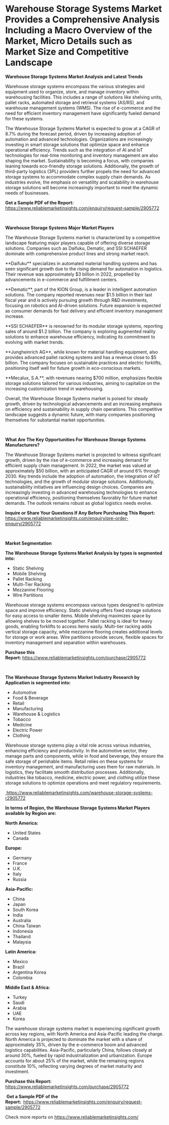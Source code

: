 <p><h1>Warehouse Storage Systems Market Provides a Comprehensive Analysis Including a Macro Overview of the Market, Micro Details such as Market Size and Competitive Landscape</h1></p><p><strong>Warehouse Storage Systems Market Analysis and Latest Trends</strong></p>
<p><p>Warehouse storage systems encompass the various strategies and equipment used to organize, store, and manage inventory within warehousing facilities. This includes a range of solutions like shelving units, pallet racks, automated storage and retrieval systems (AS/RS), and warehouse management systems (WMS). The rise of e-commerce and the need for efficient inventory management have significantly fueled demand for these systems. </p><p>The Warehouse Storage Systems Market is expected to grow at a CAGR of 8.7% during the forecast period, driven by increasing adoption of automation and advanced technologies. Organizations are increasingly investing in smart storage solutions that optimize space and enhance operational efficiency. Trends such as the integration of AI and IoT technologies for real-time monitoring and inventory management are also shaping the market. Sustainability is becoming a focus, with companies leaning towards eco-friendly storage solutions. Additionally, the growth of third-party logistics (3PL) providers further propels the need for advanced storage systems to accommodate complex supply chain demands. As industries evolve, the emphasis on versatility and scalability in warehouse storage solutions will become increasingly important to meet the dynamic needs of businesses.</p></p>
<p><strong>Get a Sample PDF of the Report:&nbsp;</strong> <a href="https://www.reliablemarketinsights.com/enquiry/request-sample/2905772?utm_campaign=2993&utm_medium=2&utm_source=Github&utm_content=ia&utm_term=12032025&utm_id=warehouse-storage-systems">https://www.reliablemarketinsights.com/enquiry/request-sample/2905772</a></p>
<p>&nbsp;</p>
<p><strong>Warehouse Storage Systems Major Market Players</strong></p>
<p><p>The Warehouse Storage Systems market is characterized by a competitive landscape featuring major players capable of offering diverse storage solutions. Companies such as Daifuku, Dematic, and SSI SCHAEFER dominate with comprehensive product lines and strong market reach. </p><p>**Daifuku** specializes in automated material handling systems and has seen significant growth due to the rising demand for automation in logistics. Their revenue was approximately $3 billion in 2022, propelled by advancements in e-commerce and fulfillment centers.</p><p>**Dematic**, part of the KION Group, is a leader in intelligent automation solutions. The company reported revenues near $1.5 billion in their last fiscal year and is actively pursuing growth through R&D investments, focusing on robotics and AI-driven solutions. Future expansion is expected as consumer demands for fast delivery and efficient inventory management increase.</p><p>**SSI SCHAEFER** is renowned for its modular storage systems, reporting sales of around $1.2 billion. The company is exploring augmented reality solutions to enhance warehouse efficiency, indicating its commitment to evolving with market trends.</p><p>**Jungheinrich AG**, while known for material handling equipment, also provides advanced pallet racking systems and has a revenue close to $5 billion. The company focuses on sustainable practices and electric forklifts, positioning itself well for future growth in eco-conscious markets.</p><p>**Mecalux, S.A.**, with revenues nearing $700 million, emphasizes flexible storage solutions tailored for various industries, aiming to capitalize on the increasing customization trend in warehousing.</p><p>Overall, the Warehouse Storage Systems market is poised for steady growth, driven by technological advancements and an increasing emphasis on efficiency and sustainability in supply chain operations. This competitive landscape suggests a dynamic future, with many companies positioning themselves for substantial market opportunities.</p></p>
<p>&nbsp;</p>
<p><strong>What Are The Key Opportunities For Warehouse Storage Systems Manufacturers?</strong></p>
<p><p>The Warehouse Storage Systems market is projected to witness significant growth, driven by the rise of e-commerce and increasing demand for efficient supply chain management. In 2022, the market was valued at approximately $50 billion, with an anticipated CAGR of around 6% through 2030. Key trends include the adoption of automation, the integration of IoT technologies, and the growth of modular storage solutions. Additionally, sustainability initiatives are influencing design choices. Companies are increasingly investing in advanced warehousing technologies to enhance operational efficiency, positioning themselves favorably for future market demands. The outlook remains robust as global logistics needs evolve.</p></p>
<p><strong>Inquire or Share Your Questions If Any Before Purchasing This Report:</strong> <a href="https://www.reliablemarketinsights.com/enquiry/pre-order-enquiry/2905772?utm_campaign=2993&utm_medium=2&utm_source=Github&utm_content=ia&utm_term=12032025&utm_id=warehouse-storage-systems">https://www.reliablemarketinsights.com/enquiry/pre-order-enquiry/2905772</a></p>
<p>&nbsp;</p>
<p><strong>Market Segmentation</strong></p>
<p><strong>The Warehouse Storage Systems Market Analysis by types is segmented into:</strong></p>
<p><ul><li>Static Shelving</li><li>Mobile Shelving</li><li>Pallet Racking</li><li>Multi-Tier Racking</li><li>Mezzanine Flooring</li><li>Wire Partitions</li></ul></p>
<p><p>Warehouse storage systems encompass various types designed to optimize space and improve efficiency. Static shelving offers fixed storage solutions for easy access to smaller items. Mobile shelving maximizes space by allowing shelves to be moved together. Pallet racking is ideal for heavy goods, enabling forklifts to access items easily. Multi-tier racking adds vertical storage capacity, while mezzanine flooring creates additional levels for storage or work areas. Wire partitions provide secure, flexible spaces for inventory management and separation within warehouses.</p></p>
<p><strong>Purchase this Report:&nbsp;</strong><a href="https://www.reliablemarketinsights.com/purchase/2905772?utm_campaign=2993&utm_medium=2&utm_source=Github&utm_content=ia&utm_term=12032025&utm_id=warehouse-storage-systems">https://www.reliablemarketinsights.com/purchase/2905772</a></p>
<p>&nbsp;</p>
<p><strong>The Warehouse Storage Systems Market Industry Research by Application is segmented into:</strong></p>
<p><ul><li>Automotive</li><li>Food & Beverage</li><li>Retail</li><li>Manufacturing</li><li>Warehouse & Logistics</li><li>Tobacco</li><li>Medicine</li><li>Electric Power</li><li>Clothing</li></ul></p>
<p><p>Warehouse storage systems play a vital role across various industries, enhancing efficiency and productivity. In the automotive sector, they manage parts and components, while in food and beverage, they ensure the safe storage of perishable items. Retail relies on these systems for inventory management, and manufacturing uses them for raw materials. In logistics, they facilitate smooth distribution processes. Additionally, industries like tobacco, medicine, electric power, and clothing utilize these storage solutions to optimize operations and meet regulatory requirements.</p></p>
<p><a href="https://www.reliablemarketinsights.com/warehouse-storage-systems-r2905772?utm_campaign=2993&utm_medium=2&utm_source=Github&utm_content=ia&utm_term=12032025&utm_id=warehouse-storage-systems">&nbsp;https://www.reliablemarketinsights.com/warehouse-storage-systems-r2905772</a></p>
<p><strong>In terms of Region, the Warehouse Storage Systems Market Players available by Region are:</strong></p>
<p>
    <p> <strong> North America: </strong>
        <ul>
            <li>United States</li>
            <li>Canada</li>
        </ul>
        </p> 
    <p> <strong> Europe: </strong>
        <ul>
            <li>Germany</li>
            <li>France</li>
            <li>U.K.</li>
            <li>Italy</li>
            <li>Russia</li>
        </ul>
        </p> 
    <p> <strong> Asia-Pacific: </strong>
        <ul>
            <li>China</li>
            <li>Japan</li>
            <li>South Korea</li>
            <li>India</li>
            <li>Australia</li>
            <li>China Taiwan</li>
            <li>Indonesia</li>
            <li>Thailand</li>
            <li>Malaysia</li>
        </ul>
        </p> 
    <p> <strong> Latin America: </strong>
        <ul>
            <li>Mexico</li>
            <li>Brazil</li>
            <li>Argentina Korea</li>
            <li>Colombia</li>
        </ul>
        </p> 
    <p> <strong> Middle East & Africa: </strong>
        <ul>
            <li>Turkey</li>
            <li>Saudi</li>
            <li>Arabia</li>
            <li>UAE</li>
            <li>Korea</li>
        </ul>
    </p>
    </p>
<p><p>The warehouse storage systems market is experiencing significant growth across key regions, with North America and Asia-Pacific leading the charge. North America is projected to dominate the market with a share of approximately 35%, driven by the e-commerce boom and advanced logistics capabilities. Asia-Pacific, particularly China, follows closely at around 30%, fueled by rapid industrialization and urbanization. Europe accounts for about 25% of the market, while the remaining regions constitute 10%, reflecting varying degrees of market maturity and investment.</p></p>
<p><strong>Purchase this Report: </strong><a href="https://www.reliablemarketinsights.com/purchase/2905772?utm_campaign=2993&utm_medium=2&utm_source=Github&utm_content=ia&utm_term=12032025&utm_id=warehouse-storage-systems">https://www.reliablemarketinsights.com/purchase/2905772</a></p>
<p>&nbsp;<strong>Get a Sample PDF of the Report:&nbsp;&nbsp;</strong><a href="https://www.reliablemarketinsights.com/enquiry/request-sample/2905772?utm_campaign=2993&utm_medium=2&utm_source=Github&utm_content=ia&utm_term=12032025&utm_id=warehouse-storage-systems">https://www.reliablemarketinsights.com/enquiry/request-sample/2905772</a></p>
<p><strong></strong></p>
<p>Check more reports on <a href="https://www.reliablemarketinsights.com/?utm_campaign=2993&utm_medium=2&utm_source=Github&utm_content=ia&utm_term=12032025&utm_id=warehouse-storage-systems">https://www.reliablemarketinsights.com/</a></p>